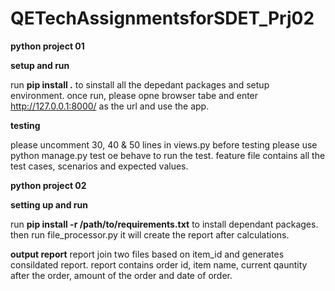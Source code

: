 # QETechAssignmentsforSDET_Prj02

**python project 01**

**setup and run**

run **pip install .** to sinstall all the depedant packages and setup environment.
once run, please opne browser tabe and enter http://127.0.0.1:8000/ as the url and use the app.

**testing**

please uncomment 30, 40 & 50 lines in views.py before testing
please use python manage.py test  oe behave to run the test.
feature file contains all the test cases, scenarios and expected values.

**python project 02**

**setting up and run**

run **pip install -r /path/to/requirements.txt** to install dependant packages.
then run file_processor.py it will create the report after calculations.

**output report**
report join two files based on item_id and generates consildated report.
report contains order id, item name, current qauntity after the order, amount of the order and date of order.
